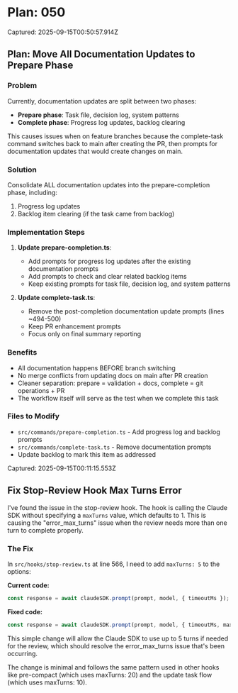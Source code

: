 # Plan: 050

Captured: 2025-09-15T00:50:57.914Z

## Plan: Move All Documentation Updates to Prepare Phase

### Problem
Currently, documentation updates are split between two phases:
- **Prepare phase**: Task file, decision log, system patterns
- **Complete phase**: Progress log updates, backlog clearing

This causes issues when on feature branches because the complete-task command switches back to main after creating the PR, then prompts for documentation updates that would create changes on main.

### Solution
Consolidate ALL documentation updates into the prepare-completion phase, including:
1. Progress log updates
2. Backlog item clearing (if the task came from backlog)

### Implementation Steps

1. **Update prepare-completion.ts**:
   - Add prompts for progress log updates after the existing documentation prompts
   - Add prompts to check and clear related backlog items
   - Keep existing prompts for task file, decision log, and system patterns

2. **Update complete-task.ts**:
   - Remove the post-completion documentation update prompts (lines ~494-500)
   - Keep PR enhancement prompts
   - Focus only on final summary reporting

### Benefits
- All documentation happens BEFORE branch switching
- No merge conflicts from updating docs on main after PR creation
- Cleaner separation: prepare = validation + docs, complete = git operations + PR
- The workflow itself will serve as the test when we complete this task

### Files to Modify
- `src/commands/prepare-completion.ts` - Add progress log and backlog prompts
- `src/commands/complete-task.ts` - Remove documentation prompts
- Update backlog to mark this item as addressed

Captured: 2025-09-15T00:11:15.553Z

## Fix Stop-Review Hook Max Turns Error

I've found the issue in the stop-review hook. The hook is calling the Claude SDK without specifying a `maxTurns` value, which defaults to 1. This is causing the "error_max_turns" issue when the review needs more than one turn to complete properly.

### The Fix

In `src/hooks/stop-review.ts` at line 566, I need to add `maxTurns: 5` to the options:

**Current code:**
```typescript
const response = await claudeSDK.prompt(prompt, model, { timeoutMs });
```

**Fixed code:**
```typescript
const response = await claudeSDK.prompt(prompt, model, { timeoutMs, maxTurns: 5 });
```

This simple change will allow the Claude SDK to use up to 5 turns if needed for the review, which should resolve the error_max_turns issue that's been occurring.

The change is minimal and follows the same pattern used in other hooks like pre-compact (which uses maxTurns: 20) and the update task flow (which uses maxTurns: 10).


